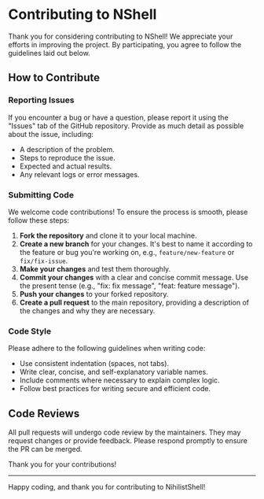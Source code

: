 # Contributing to NShell

Thank you for considering contributing to NShell! We appreciate your efforts in improving the project. By participating, you agree to follow the guidelines laid out below.

## How to Contribute

### Reporting Issues
If you encounter a bug or have a question, please report it using the "Issues" tab of the GitHub repository. Provide as much detail as possible about the issue, including:

- A description of the problem.
- Steps to reproduce the issue.
- Expected and actual results.
- Any relevant logs or error messages.

### Submitting Code
We welcome code contributions! To ensure the process is smooth, please follow these steps:

1. **Fork the repository** and clone it to your local machine.
2. **Create a new branch** for your changes. It's best to name it according to the feature or bug you're working on, e.g., `feature/new-feature` or `fix/fix-issue`.
3. **Make your changes** and test them thoroughly.
4. **Commit your changes** with a clear and concise commit message. Use the present tense (e.g., "fix: fix message", "feat: feature message").
5. **Push your changes** to your forked repository.
6. **Create a pull request** to the main repository, providing a description of the changes and why they are necessary.

### Code Style
Please adhere to the following guidelines when writing code:

- Use consistent indentation (spaces, not tabs).
- Write clear, concise, and self-explanatory variable names.
- Include comments where necessary to explain complex logic.
- Follow best practices for writing secure and efficient code.

## Code Reviews
All pull requests will undergo code review by the maintainers. They may request changes or provide feedback. Please respond promptly to ensure the PR can be merged.

Thank you for your contributions!

---

Happy coding, and thank you for contributing to NihilistShell!
